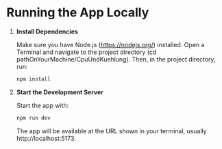 # Running the App Locally

1. **Install Dependencies**

   Make sure you have Node.js (https://nodejs.org/) installed. 
   Open a Terminal and navigate to the project directory (cd pathOnYourMachine/CpuUndKuehlung). Then, in the project directory, run:

   ```bash
   npm install
   ```

2. **Start the Development Server**

   Start the app with:

   ```bash
   npm run dev
   ```

   The app will be available at the URL shown in your terminal, usually http://localhost:5173.

